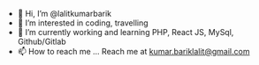 - 👋 Hi, I’m @lalitkumarbarik
- 👀 I’m interested in coding, travelling
- 🌱 I’m currently working and learning PHP, React JS, MySql, Github/Gitlab
- 📫 How to reach me ... Reach me at kumar.bariklalit@gmail.com

<!---
lalitkumarbarik/lalitkumarbarik is a ✨ special ✨ repository because its `README.md` (this file) appears on your GitHub profile.
You can click the Preview link to take a look at your changes.
--->
